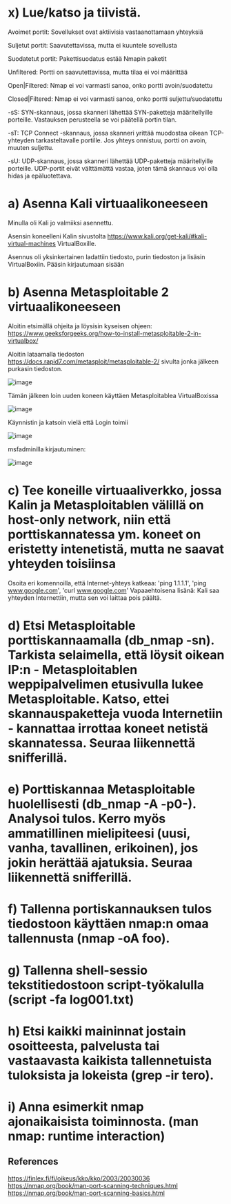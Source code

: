 # x) Lue/katso ja tiivistä. 

Avoimet portit: Sovellukset ovat aktiivisia vastaanottamaan yhteyksiä

Suljetut portit: Saavutettavissa, mutta ei kuuntele sovellusta

Suodatetut portit: Pakettisuodatus estää Nmapin paketit

Unfiltered: Portti on saavutettavissa, mutta tilaa ei voi määrittää

Open|Filtered: Nmap ei voi varmasti sanoa, onko portti avoin/suodatettu

Closed|Filtered: Nmap ei voi varmasti sanoa, onko portti suljettu/suodatettu


-sS: SYN-skannaus, jossa skanneri lähettää SYN-paketteja määritellyille porteille. Vastauksen perusteella se voi päätellä portin tilan.

-sT: TCP Connect -skannaus, jossa skanneri yrittää muodostaa oikean TCP-yhteyden tarkasteltavalle portille. Jos yhteys onnistuu, portti on avoin, muuten suljettu.

-sU: UDP-skannaus, jossa skanneri lähettää UDP-paketteja määritellyille porteille. UDP-portit eivät välttämättä vastaa, joten tämä skannaus voi olla hidas ja epäluotettava.



# a) Asenna Kali virtuaalikoneeseen

Minulla oli Kali jo valmiiksi asennettu.

Asensin koneelleni Kalin sivustolta https://www.kali.org/get-kali/#kali-virtual-machines VirtualBoxille.

Asennus oli yksinkertainen ladattiin tiedosto, purin tiedoston ja lisäsin VirtualBoxiin. Pääsin kirjautumaan sisään

# b) Asenna Metasploitable 2 virtuaalikoneeseen

Aloitin etsimällä ohjeita ja löysisin kyseisen ohjeen: https://www.geeksforgeeks.org/how-to-install-metasploitable-2-in-virtualbox/

Aloitin lataamalla tiedoston https://docs.rapid7.com/metasploit/metasploitable-2/ sivulta jonka jälkeen purkasin tiedoston.

![image](https://github.com/SakuKarp/Tunkeutumistestaus/assets/148875105/ac481220-a0ef-4162-8d0d-519095febd4a)

Tämän jälkeen loin uuden koneen käyttäen Metasploitablea VirtualBoxissa 

![image](https://github.com/SakuKarp/Tunkeutumistestaus/assets/148875105/55be5955-a62f-4521-ba1d-d82be6c9c2e0)

Käynnistin ja katsoin vielä että Login toimii

![image](https://github.com/SakuKarp/Tunkeutumistestaus/assets/148875105/4fb2d2ef-b5f6-4bfc-a080-6ee56acc2cdb)

msfadminilla kirjautuminen:

![image](https://github.com/SakuKarp/Tunkeutumistestaus/assets/148875105/f98fa0c5-7d5b-4542-9015-88d123b18062)



# c) Tee koneille virtuaaliverkko, jossa Kalin ja Metasploitablen välillä on host-only network, niin että porttiskannatessa ym. koneet on eristetty intenetistä, mutta ne saavat yhteyden toisiinsa 
Osoita eri komennoilla, että Internet-yhteys katkeaa: 'ping 1.1.1.1', 'ping www.google.com', 'curl www.google.com'
Vapaaehtoisena lisänä: Kali saa yhteyden Internettiin, mutta sen voi laittaa pois päältä.





# d) Etsi Metasploitable porttiskannaamalla (db_nmap -sn). Tarkista selaimella, että löysit oikean IP:n - Metasploitablen weppipalvelimen etusivulla lukee Metasploitable. Katso, ettei skannauspaketteja vuoda Internetiin - kannattaa irrottaa koneet netistä skannatessa. Seuraa liikennettä snifferillä.

# e) Porttiskannaa Metasploitable huolellisesti (db_nmap -A -p0-). Analysoi tulos. Kerro myös ammatillinen mielipiteesi (uusi, vanha, tavallinen, erikoinen), jos jokin herättää ajatuksia. Seuraa liikennettä snifferillä.

# f) Tallenna portiskannauksen tulos tiedostoon käyttäen nmap:n omaa tallennusta (nmap -oA foo).

# g) Tallenna shell-sessio tekstitiedostoon script-työkalulla (script -fa log001.txt)

# h) Etsi kaikki maininnat jostain osoitteesta, palvelusta tai vastaavasta kaikista tallennetuista tuloksista ja lokeista (grep -ir tero).


# i) Anna esimerkit nmap ajonaikaisista toiminnosta. (man nmap: runtime interaction)


## References

https://finlex.fi/fi/oikeus/kko/kko/2003/20030036
https://nmap.org/book/man-port-scanning-techniques.html
https://nmap.org/book/man-port-scanning-basics.html
